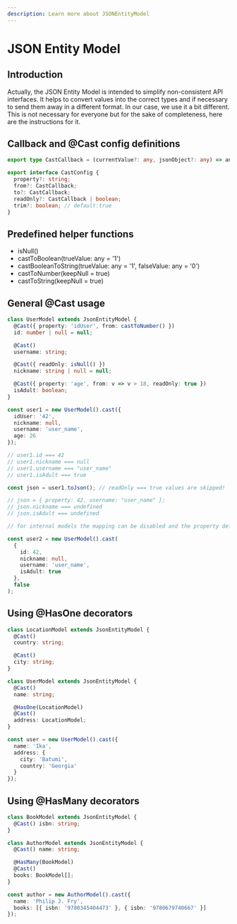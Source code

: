 ```yaml
---
description: Learn more about JSONEntityModel
---
```


# JSON Entity Model

## Introduction

Actually, the JSON Entity Model is intended to simplify non-consistent API interfaces. It helps to convert values into the correct types and if necessary to send them away in a different format. In our case, we use it a bit different. This is not necessary for everyone but for the sake of completeness, here are the instructions for it.

## Callback and @Cast config definitions

```typescript
export type CastCallback = (currentValue?: any, jsonObject?: any) => any;

export interface CastConfig {
  property?: string;
  from?: CastCallback;
  to?: CastCallback;
  readOnly?: CastCallback | boolean;
  trim?: boolean; // default:true
}
```

## Predefined helper functions

* isNull\(\)
* castToBoolean\(trueValue: any = '1'\)
* castBooleanToString\(trueValue: any = '1', falseValue: any = '0'\)
* castToNumber\(keepNull = true\)
* castToString\(keepNull = true\)

## General @Cast usage

```typescript
class UserModel extends JsonEntityModel {
  @Cast({ property: 'idUser', from: castToNumber() })
  id: number | null = null;

  @Cast()
  username: string;

  @Cast({ readOnly: isNull() })
  nickname: string | null = null;

  @Cast({ property: 'age', from: v => v > 18, readOnly: true })
  isAdult: boolean;
}

const user1 = new UserModel().cast({
  idUser: '42',
  nickname: null,
  username: 'user_name',
  age: 26
});

// user1.id === 42
// user1.nickname === null
// user1.username === "user_name"
// user1.isAdult === true

const json = user1.toJson(); // readOnly === true values are skipped!

// json = { property: 42, username: "user_name" };
// json.nickname === undefined
// json.isAdult === undefined

// for internal models the mapping can be disabled and the property definition is ignored

const user2 = new UserModel().cast(
  {
    id: 42,
    nickname: null,
    username: 'user_name',
    isAdult: true
  },
  false
);
```

## Using @HasOne decorators

```typescript
class LocationModel extends JsonEntityModel {
  @Cast()
  country: string;

  @Cast()
  city: string;
}

class UserModel extends JsonEntityModel {
  @Cast()
  name: string;

  @HasOne(LocationModel)
  @Cast()
  address: LocationModel;
}

const user = new UserModel().cast({
  name: 'Ika',
  address: {
    city: 'Batumi',
    country: 'Georgia'
  }
});
```

## Using @HasMany decorators

```typescript
class BookModel extends JsonEntityModel {
  @Cast() isbn: string;
}

class AuthorModel extends JsonEntityModel {
  @Cast() name: string;

  @HasMany(BookModel)
  @Cast()
  books: BookModel[];
}

const author = new AuthorModel().cast({
  name: 'Philip J. Fry',
  books: [{ isbn: '9780345404473' }, { isbn: '9780679740667' }]
});
```

